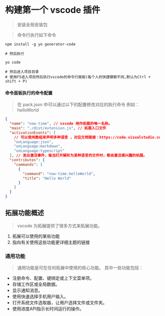 # 构建第一个 vscode 插件

> 安装全局安装包

> 命令行执行如下命令

```shell
npm install -g yo generator-code

# 然后执行

yo code

# 然后进入项目目录
# 使用F5进入项目然后执行vscode的命令行面板(每个人的快捷键都不同,默认为Ctrl + shift + P)

```

#### 命令面板执行的命令配置

> 在 pack.json 中可以通过以下的配置修改对应的执行命令
> 例如：helloWorld

```json
{
  "name": "now-time", // vscode 用作拓展的唯一名称。
  "main": "./dist/extension.js", // 拓展入口文件
  "activationEvents": [
    // 可以使用数组来声明多种语言 ，对应文档链接：https://code.visualstudio.com/api/references/activation-events
    "onLanguage:json",
    "onLanguage:markdown",
    "onLanguage:typescript"
  ], // 发出激活事件，每当打开解析为某种语言的文件时，都会激活感兴趣的拓展。
  "contributes": {
    "commands": [
      {
        "command": "now-time.helloWorld",
        "title": "Hello World"
      }
    ]
  }
}
```

## 拓展功能概述
>
> vscode 为拓展提供了很多方式来拓展功能。

1. 拓展可以使用的某些功能
2. 指向有关使用这些功能更详细主题的链接

### 通用功能
>
> 通用功能是可在任何拓展中使用的核心功能。
> 其中一些功能包括：

- 注册命令、配置、键绑定或上下文菜单项。
- 存储工作区或全局数据。
- 显示通知消息。
- 使用快速选择手机用户输入。
- 打开系统文件选取器，让用户选择文件或文件夹。
- 使用进度API指示长时间运行的操作。



